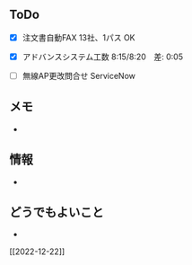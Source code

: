 ## ToDo
- [x] 注文書自動FAX 13社、1パス OK
- [x] アドバンスシステム工数 8:15/8:20　差: 0:05
- [ ] 無線AP更改問合せ ServiceNow


## メモ
- 


## 情報
- 


## どうでもよいこと
- 


[[2022-12-22]]

